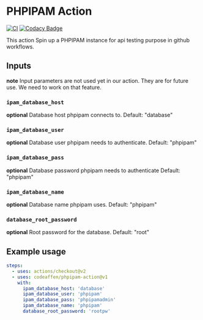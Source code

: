 # PHPIPAM Action

[![CI](https://github.com/codeaffen/phpipam-action/actions/workflows/main.yml/badge.svg)](https://github.com/codeaffen/phpipam-action/actions/workflows/main.yml)
[![Codacy Badge](https://app.codacy.com/project/badge/Grade/944893481cbb43dea9335f9605c30c7e)](https://www.codacy.com/gh/codeaffen/phpipam-action/dashboard?utm_source=github.com&amp;utm_medium=referral&amp;utm_content=codeaffen/phpipam-action&amp;utm_campaign=Badge_Grade)

This action Spin up a PHPIPAM instance for api testing purpose in github workflows.

## Inputs

**note** Input parameters are not used yet in our action. They are for future use. We need to work on that feature.

### `ipam_database_host`

**optional** Database host phpipam connects to. Default: "database"

### `ipam_database_user`

**optional** Database user phpipam needs to authenticate. Default: "phpipam"

### `ipam_database_pass`

**optional** Database password phpipam needs to authenticate Default: "phpipam"

### `ipam_database_name`

**optional** Database name phpipam uses. Default: "phpipam"

### `database_root_password`

**optional**  Root password for the database. Default: "root"

## Example usage

```yaml
steps:
  - uses: actions/checkout@v2
  - uses: codeaffen/phpipam-action@v1
    with:
      ipam_database_host: 'database'
      ipam_database_user: 'phpipam'
      ipam_database_pass: 'phpipamadmin'
      ipam_database_name: 'phpipam'
      database_root_password: 'rootpw'
```
